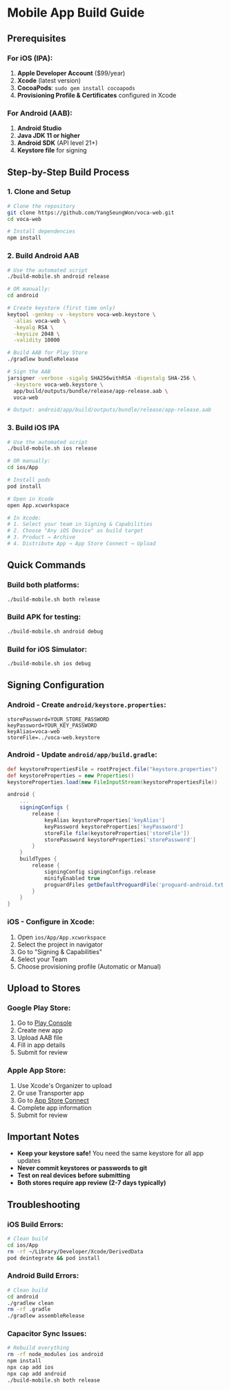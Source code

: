 # Mobile App Build Guide

## Prerequisites

### For iOS (IPA):
1. **Apple Developer Account** ($99/year)
2. **Xcode** (latest version)
3. **CocoaPods**: `sudo gem install cocoapods`
4. **Provisioning Profile & Certificates** configured in Xcode

### For Android (AAB):
1. **Android Studio**
2. **Java JDK 11 or higher**
3. **Android SDK** (API level 21+)
4. **Keystore file** for signing

## Step-by-Step Build Process

### 1. Clone and Setup
```bash
# Clone the repository
git clone https://github.com/YangSeungWon/voca-web.git
cd voca-web

# Install dependencies
npm install
```

### 2. Build Android AAB

```bash
# Use the automated script
./build-mobile.sh android release

# OR manually:
cd android

# Create keystore (first time only)
keytool -genkey -v -keystore voca-web.keystore \
  -alias voca-web \
  -keyalg RSA \
  -keysize 2048 \
  -validity 10000

# Build AAB for Play Store
./gradlew bundleRelease

# Sign the AAB
jarsigner -verbose -sigalg SHA256withRSA -digestalg SHA-256 \
  -keystore voca-web.keystore \
  app/build/outputs/bundle/release/app-release.aab \
  voca-web

# Output: android/app/build/outputs/bundle/release/app-release.aab
```

### 3. Build iOS IPA

```bash
# Use the automated script
./build-mobile.sh ios release

# OR manually:
cd ios/App

# Install pods
pod install

# Open in Xcode
open App.xcworkspace

# In Xcode:
# 1. Select your team in Signing & Capabilities
# 2. Choose "Any iOS Device" as build target
# 3. Product → Archive
# 4. Distribute App → App Store Connect → Upload
```

## Quick Commands

### Build both platforms:
```bash
./build-mobile.sh both release
```

### Build APK for testing:
```bash
./build-mobile.sh android debug
```

### Build for iOS Simulator:
```bash
./build-mobile.sh ios debug
```

## Signing Configuration

### Android - Create `android/keystore.properties`:
```properties
storePassword=YOUR_STORE_PASSWORD
keyPassword=YOUR_KEY_PASSWORD
keyAlias=voca-web
storeFile=../voca-web.keystore
```

### Android - Update `android/app/build.gradle`:
```gradle
def keystorePropertiesFile = rootProject.file("keystore.properties")
def keystoreProperties = new Properties()
keystoreProperties.load(new FileInputStream(keystorePropertiesFile))

android {
    ...
    signingConfigs {
        release {
            keyAlias keystoreProperties['keyAlias']
            keyPassword keystoreProperties['keyPassword']
            storeFile file(keystoreProperties['storeFile'])
            storePassword keystoreProperties['storePassword']
        }
    }
    buildTypes {
        release {
            signingConfig signingConfigs.release
            minifyEnabled true
            proguardFiles getDefaultProguardFile('proguard-android.txt'), 'proguard-rules.pro'
        }
    }
}
```

### iOS - Configure in Xcode:
1. Open `ios/App/App.xcworkspace`
2. Select the project in navigator
3. Go to "Signing & Capabilities"
4. Select your Team
5. Choose provisioning profile (Automatic or Manual)

## Upload to Stores

### Google Play Store:
1. Go to [Play Console](https://play.google.com/console)
2. Create new app
3. Upload AAB file
4. Fill in app details
5. Submit for review

### Apple App Store:
1. Use Xcode's Organizer to upload
2. Or use Transporter app
3. Go to [App Store Connect](https://appstoreconnect.apple.com)
4. Complete app information
5. Submit for review

## Important Notes

- **Keep your keystore safe!** You need the same keystore for all app updates
- **Never commit keystores or passwords to git**
- **Test on real devices before submitting**
- **Both stores require app review (2-7 days typically)**

## Troubleshooting

### iOS Build Errors:
```bash
# Clean build
cd ios/App
rm -rf ~/Library/Developer/Xcode/DerivedData
pod deintegrate && pod install
```

### Android Build Errors:
```bash
# Clean build
cd android
./gradlew clean
rm -rf .gradle
./gradlew assembleRelease
```

### Capacitor Sync Issues:
```bash
# Rebuild everything
rm -rf node_modules ios android
npm install
npx cap add ios
npx cap add android
./build-mobile.sh both release
```